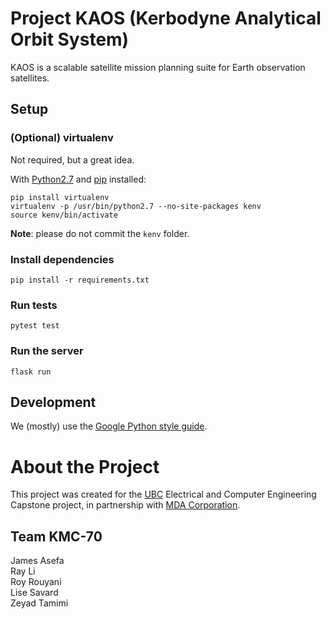 # Project KAOS (Kerbodyne Analytical Orbit System)

KAOS is a scalable satellite mission planning suite for Earth observation satellites.

## Setup

### (Optional) virtualenv

Not required, but a great idea.

With [Python2.7](https://www.python.org/downloads/release/python-2715/) and [pip](https://pip.pypa.io/en/stable/installing/) installed:

```
pip install virtualenv
virtualenv -p /usr/bin/python2.7 --no-site-packages kenv
source kenv/bin/activate
```

**Note**: please do not commit the `kenv` folder.

### Install dependencies

```
pip install -r requirements.txt
```

### Run tests

```
pytest test
```

### Run the server

```
flask run
```

## Development

We (mostly) use the [Google Python style guide](https://github.com/google/styleguide/blob/gh-pages/pyguide.md).

# About the Project

This project was created for the [UBC](https://www.ubc.ca/) Electrical and Computer Engineering Capstone project, in partnership with [MDA Corporation](https://mdacorporation.com/).

## Team KMC-70

James Asefa  
Ray Li  
Roy Rouyani  
Lise Savard  
Zeyad Tamimi  
